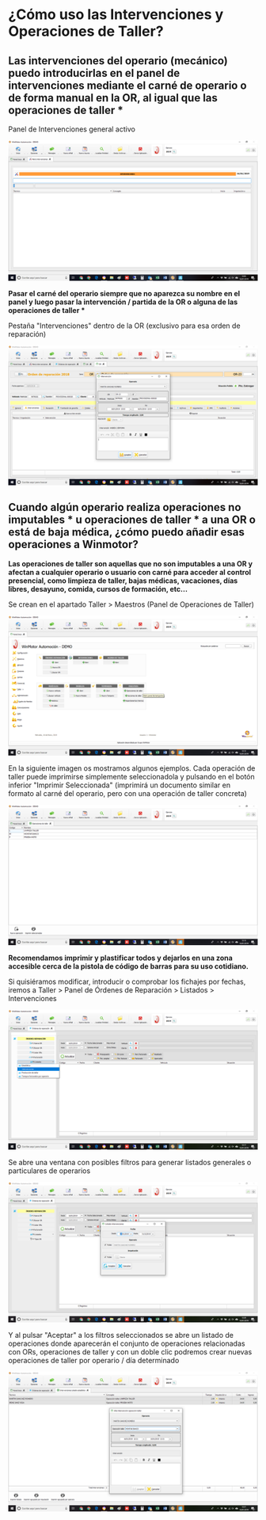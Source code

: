 # ¿Cómo uso las Intervenciones y Operaciones de Taller?

## Las intervenciones del operario \(mecánico\) puedo introducirlas en el panel de intervenciones mediante el carné de operario o de forma manual en la OR, al igual que las operaciones de taller \*

Panel de Intervenciones general activo

![](../.gitbook/assets/image%20%2815%29.png)

**Pasar el carné del operario siempre que no aparezca su nombre en el panel y luego pasar la intervención / partida de la OR o alguna de las operaciones de taller \***

Pestaña "Intervenciones" dentro de la OR \(exclusivo para esa orden de reparación\)

![](../.gitbook/assets/image%20%28105%29.png)

## Cuando algún operario realiza operaciones no imputables \* u operaciones de taller \* a una OR o está de baja médica, ¿cómo puedo añadir esas operaciones a Winmotor?

**Las operaciones de taller son aquellas que no son imputables a una OR y afectan a cualquier operario o usuario con carné para acceder al control presencial, como limpieza de taller, bajas médicas, vacaciones, días libres, desayuno, comida, cursos de formación, etc...**

Se crean en el apartado Taller &gt; Maestros \(Panel de Operaciones de Taller\)

![](../.gitbook/assets/image%20%28114%29.png)

En la siguiente imagen os mostramos algunos ejemplos. Cada operación de taller puede imprimirse simplemente seleccionadola y pulsando en el botón inferior "Imprimir Seleccionada" \(imprimirá un documento similar en formato al carné del operario, pero con una operación de taller concreta\)

![](../.gitbook/assets/image%20%28131%29.png)

**Recomendamos imprimir y plastificar todos y dejarlos en una zona accesible cerca de la pistola de código de barras para su uso cotidiano.**

Si quisiéramos modificar, introducir o comprobar los fichajes por fechas, iremos a Taller &gt; Panel de Órdenes de Reparación &gt; Listados &gt; Intervenciones

![](../.gitbook/assets/image%20%282%29.png)

Se abre una ventana con posibles filtros para generar listados generales o particulares de operarios 

![](../.gitbook/assets/image%20%28138%29.png)

Y al pulsar "Aceptar" a los filtros seleccionados se abre un listado de operaciones donde aparecerán el conjunto de operaciones relacionadas con ORs, operaciones de taller y con un doble clic podremos crear nuevas operaciones de taller por operario / día determinado

![](../.gitbook/assets/image%20%289%29.png)

